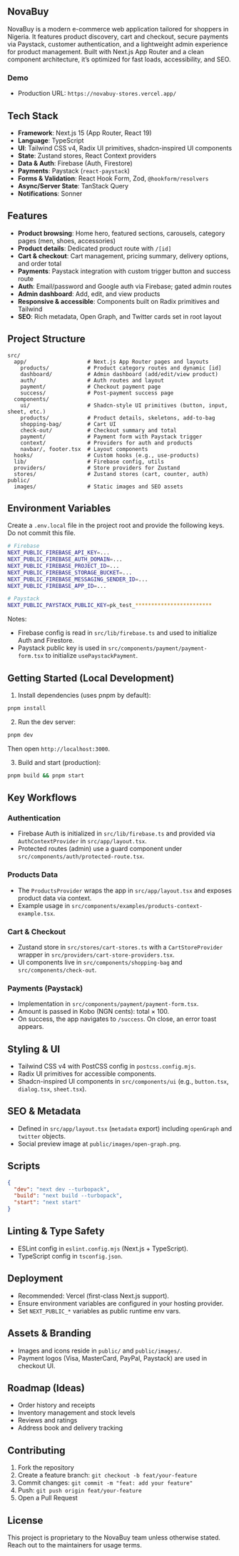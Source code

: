 ## NovaBuy

NovaBuy is a modern e-commerce web application tailored for shoppers in Nigeria. It features product discovery, cart and checkout, secure payments via Paystack, customer authentication, and a lightweight admin experience for product management. Built with Next.js App Router and a clean component architecture, it’s optimized for fast loads, accessibility, and SEO.

### Demo
- Production URL: `https://novabuy-stores.vercel.app/`

## Tech Stack
- **Framework**: Next.js 15 (App Router, React 19)
- **Language**: TypeScript
- **UI**: Tailwind CSS v4, Radix UI primitives, shadcn-inspired UI components
- **State**: Zustand stores, React Context providers
- **Data & Auth**: Firebase (Auth, Firestore)
- **Payments**: Paystack (`react-paystack`)
- **Forms & Validation**: React Hook Form, Zod, `@hookform/resolvers`
- **Async/Server State**: TanStack Query
- **Notifications**: Sonner

## Features
- **Product browsing**: Home hero, featured sections, carousels, category pages (men, shoes, accessories)
- **Product details**: Dedicated product route with `/[id]`
- **Cart & checkout**: Cart management, pricing summary, delivery options, and order total
- **Payments**: Paystack integration with custom trigger button and success route
- **Auth**: Email/password and Google auth via Firebase; gated admin routes
- **Admin dashboard**: Add, edit, and view products
- **Responsive & accessible**: Components built on Radix primitives and Tailwind
- **SEO**: Rich metadata, Open Graph, and Twitter cards set in root layout

## Project Structure
```
src/
  app/                   # Next.js App Router pages and layouts
    products/            # Product category routes and dynamic [id]
    dashboard/           # Admin dashboard (add/edit/view product)
    auth/                # Auth routes and layout
    payment/             # Checkout payment page
    success/             # Post-payment success page
  components/
    ui/                  # Shadcn-style UI primitives (button, input, sheet, etc.)
    products/            # Product details, skeletons, add-to-bag
    shopping-bag/        # Cart UI
    check-out/           # Checkout summary and total
    payment/             # Payment form with Paystack trigger
    context/             # Providers for auth and products
    navbar/, footer.tsx  # Layout components
  hooks/                 # Custom hooks (e.g., use-products)
  lib/                   # Firebase config, utils
  providers/             # Store providers for Zustand
  stores/                # Zustand stores (cart, counter, auth)
public/
  images/                # Static images and SEO assets
```

## Environment Variables
Create a `.env.local` file in the project root and provide the following keys. Do not commit this file.

```bash
# Firebase
NEXT_PUBLIC_FIREBASE_API_KEY=...
NEXT_PUBLIC_FIREBASE_AUTH_DOMAIN=...
NEXT_PUBLIC_FIREBASE_PROJECT_ID=...
NEXT_PUBLIC_FIREBASE_STORAGE_BUCKET=...
NEXT_PUBLIC_FIREBASE_MESSAGING_SENDER_ID=...
NEXT_PUBLIC_FIREBASE_APP_ID=...

# Paystack
NEXT_PUBLIC_PAYSTACK_PUBLIC_KEY=pk_test_************************
```

Notes:
- Firebase config is read in `src/lib/firebase.ts` and used to initialize Auth and Firestore.
- Paystack public key is used in `src/components/payment/payment-form.tsx` to initialize `usePaystackPayment`.

## Getting Started (Local Development)

1) Install dependencies (uses pnpm by default):
```bash
pnpm install
```

2) Run the dev server:
```bash
pnpm dev
```
Then open `http://localhost:3000`.

3) Build and start (production):
```bash
pnpm build && pnpm start
```

## Key Workflows

### Authentication
- Firebase Auth is initialized in `src/lib/firebase.ts` and provided via `AuthContextProvider` in `src/app/layout.tsx`.
- Protected routes (admin) use a guard component under `src/components/auth/protected-route.tsx`.

### Products Data
- The `ProductsProvider` wraps the app in `src/app/layout.tsx` and exposes product data via context.
- Example usage in `src/components/examples/products-context-example.tsx`.

### Cart & Checkout
- Zustand store in `src/stores/cart-stores.ts` with a `CartStoreProvider` wrapper in `src/providers/cart-store-providers.tsx`.
- UI components live in `src/components/shopping-bag` and `src/components/check-out`.

### Payments (Paystack)
- Implementation in `src/components/payment/payment-form.tsx`.
- Amount is passed in Kobo (NGN cents): total × 100.
- On success, the app navigates to `/success`. On close, an error toast appears.

## Styling & UI
- Tailwind CSS v4 with PostCSS config in `postcss.config.mjs`.
- Radix UI primitives for accessible components.
- Shadcn-inspired UI components in `src/components/ui` (e.g., `button.tsx`, `dialog.tsx`, `sheet.tsx`).

## SEO & Metadata
- Defined in `src/app/layout.tsx` (`metadata` export) including `openGraph` and `twitter` objects.
- Social preview image at `public/images/open-graph.png`.

## Scripts
```json
{
  "dev": "next dev --turbopack",
  "build": "next build --turbopack",
  "start": "next start"
}
```

## Linting & Type Safety
- ESLint config in `eslint.config.mjs` (Next.js + TypeScript).
- TypeScript config in `tsconfig.json`.

## Deployment
- Recommended: Vercel (first-class Next.js support).
- Ensure environment variables are configured in your hosting provider.
- Set `NEXT_PUBLIC_*` variables as public runtime env vars.

## Assets & Branding
- Images and icons reside in `public/` and `public/images/`.
- Payment logos (Visa, MasterCard, PayPal, Paystack) are used in checkout UI.

## Roadmap (Ideas)
- Order history and receipts
- Inventory management and stock levels
- Reviews and ratings
- Address book and delivery tracking

## Contributing
1. Fork the repository
2. Create a feature branch: `git checkout -b feat/your-feature`
3. Commit changes: `git commit -m "feat: add your feature"`
4. Push: `git push origin feat/your-feature`
5. Open a Pull Request

## License
This project is proprietary to the NovaBuy team unless otherwise stated. Reach out to the maintainers for usage terms.
